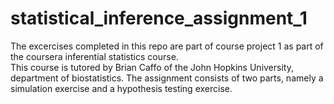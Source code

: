 # statistical_inference_assignment_1  
The excercises completed in this repo are part of course project 1 as part of the coursera inferential statistics course.  
This course is tutored by Brian Caffo of the John Hopkins University, department of biostatistics. 
The assignment consists of two parts, namely a simulation exercise and a hypothesis testing exercise. 